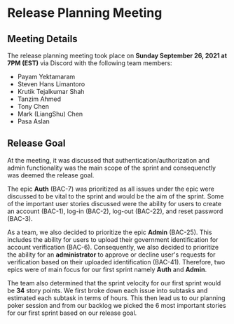 # Release Planning Meeting

## Meeting Details
The release planning meeting took place on **Sunday September 26, 2021 at 7PM (EST)** via Discord with the following team members:

  - Payam Yektamaram
  - Steven Hans Limantoro
  - Krutik Tejalkumar Shah
  - Tanzim Ahmed
  - Tony Chen
  - Mark (LiangShu) Chen
  - Pasa Aslan


## Release Goal
At the meeting, it was discussed that authentication/authorization and admin functionality was the main scope of the sprint and consequenctly was deemed the release goal.

The epic **Auth** (BAC-7) was prioritized as all issues under the epic were discussed to be vital to the sprint and would be the aim of the sprint.
Some of the important user stories discussed were the ability for users to create an account (BAC-1), log-in (BAC-2), log-out (BAC-22), and reset  password (BAC-3).

As a team, we also decided to prioritize the epic **Admin** (BAC-25). This includes the ability for users to upload their government identification for account verification (BAC-6).
Consequently, we also decided to prioritize the ability for an **administrator** to approve or decline user's requests for  verification based on their uploaded identification (BAC-41). 
Therefore, two epics were of main focus for our first sprint namely **Auth** and **Admin**.

The team also determined that the sprint velocity for our first sprint would be **34** story points. We first broke down each issue into subtasks and estimated each subtask in terms of hours. This then lead us to our planning poker session and from our backlog we picked the 6 most important stories for our first sprint based on our release goal.